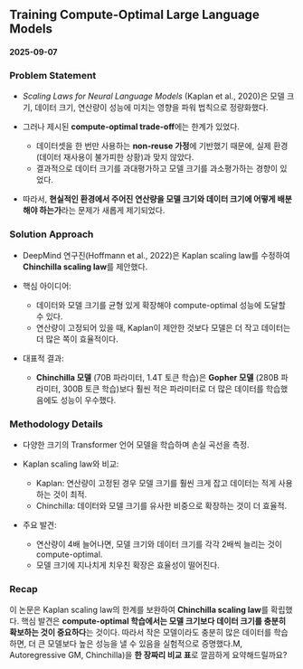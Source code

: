 ## Training Compute-Optimal Large Language Models

#### 2025-09-07

### Problem Statement

* *Scaling Laws for Neural Language Models* (Kaplan et al., 2020)은 모델 크기, 데이터 크기, 연산량이 성능에 미치는 영향을 파워 법칙으로 정량화했다.
* 그러나 제시된 **compute-optimal trade-off**에는 한계가 있었다.

  * 데이터셋을 한 번만 사용하는 **non-reuse 가정**에 기반했기 때문에, 실제 환경(데이터 재사용이 불가피한 상황)과 맞지 않았다.
  * 결과적으로 데이터 크기를 과대평가하고 모델 크기를 과소평가하는 경향이 있었다.
* 따라서, **현실적인 환경에서 주어진 연산량을 모델 크기와 데이터 크기에 어떻게 배분해야 하는가**라는 문제가 새롭게 제기되었다.

### Solution Approach

* DeepMind 연구진(Hoffmann et al., 2022)은 Kaplan scaling law를 수정하여 **Chinchilla scaling law**를 제안했다.
* 핵심 아이디어:

  * 데이터와 모델 크기를 균형 있게 확장해야 compute-optimal 성능에 도달할 수 있다.
  * 연산량이 고정되어 있을 때, Kaplan이 제안한 것보다 모델은 더 작고 데이터는 더 많은 쪽이 효율적이다.
* 대표적 결과:

  * **Chinchilla 모델** (70B 파라미터, 1.4T 토큰 학습)은 **Gopher 모델** (280B 파라미터, 300B 토큰 학습)보다 훨씬 적은 파라미터로 더 많은 데이터를 학습했음에도 성능이 우수했다.

### Methodology Details

* 다양한 크기의 Transformer 언어 모델을 학습하며 손실 곡선을 측정.
* Kaplan scaling law와 비교:

  * Kaplan: 연산량이 고정된 경우 모델 크기를 훨씬 크게 잡고 데이터는 적게 사용하는 것이 최적.
  * Chinchilla: 데이터와 모델 크기를 유사한 비중으로 확장하는 것이 더 효율적.
* 주요 발견:

  * 연산량이 4배 늘어나면, 모델 크기와 데이터 크기를 각각 2배씩 늘리는 것이 compute-optimal.
  * 모델 크기에 지나치게 치우친 확장은 효율성이 떨어진다.

### Recap

이 논문은 Kaplan scaling law의 한계를 보완하여 **Chinchilla scaling law**를 확립했다.
핵심 발견은 **compute-optimal 학습에서는 모델 크기보다 데이터 크기를 충분히 확보하는 것이 중요하다**는 것이다.
따라서 작은 모델이라도 충분히 많은 데이터를 학습하면, 더 큰 모델보다 높은 성능을 낼 수 있음을 실험적으로 증명했다.M, Autoregressive GM, Chinchilla)을 **한 장짜리 비교 표**로 깔끔하게 요약해드릴까요?
